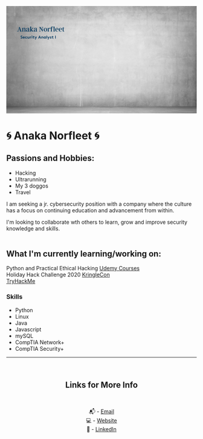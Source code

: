 ![Security Analyst image](background.png)

# 🌀 Anaka Norfleet 🌀

## Passions and Hobbies:

- Hacking
- Ultrarunning
- My 3 doggos
- Travel

I am seeking a jr. cybersecurity position with a company where the culture has a focus on continuing education and advancement from within.

I'm looking to collaborate wth others to learn, grow and improve security knowledge and skills.
<br />
<br />

## What I'm currently learning/working on:

Python and Practical Ethical Hacking [Udemy Courses][4] <br />
Holiday Hack Challenge 2020 [KringleCon][5] <br />
[TryHackMe][6] <br />

### Skills

- Python
- Linux
- Java
- Javascript
- mySQL
- CompTIA Network+
- CompTIA Security+

---

<br />
<div align="center">

## Links for More Info

<br />

📬 - [Email][2] <br />
💻 - [Website][3] <br />
💁 - [LinkedIn][1]

[1]: https://linkedin.com/in/fleetster22
[2]: mailto:anakanorfleet@gmail.com
[3]: https://fleetster22.github.io/portfolio/.
[4]: https://www.udemy.com/
[5]: https://kringlecon.com/%E2%9D%84%F0%9F%8E%81%E2%9B%84%F0%9F%8E%84%F0%9F%8E%85%E2%9D%84
[6]: https://tryhackme.com/login

</div>
